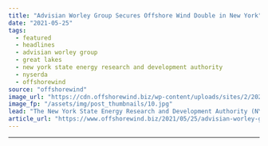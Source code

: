 ```yaml
---
title: "Advisian Worley Group Secures Offshore Wind Double in New York"
date: "2021-05-25"
tags: 
  - featured
  - headlines
  - advisian worley group
  - great lakes
  - new york state energy research and development authority
  - nyserda
  - offshorewind
source: "offshorewind"
image_url: "https://cdn.offshorewind.biz/wp-content/uploads/sites/2/2021/05/13154003/DNV.jpg"
image_fp: "/assets/img/post_thumbnails/10.jpg"
lead: "The New York State Energy Research and Development Authority (NYSERDA) has selected Advisian Worley"
article_url: "https://www.offshorewind.biz/2021/05/25/advisian-worley-group-secures-offshore-wind-double-in-new-york/"
---
```


---
